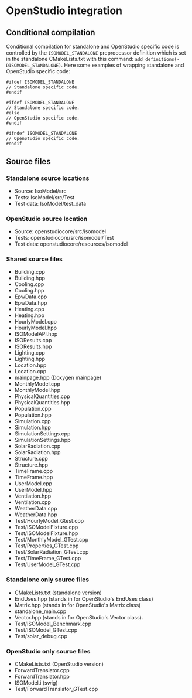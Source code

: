# OpenStudio integration

## Conditional compilation

Conditional compilation for standalone and OpenStudio specific code is controlled by the `ISOMODEL_STANDALONE` preprocessor definition which is set in the standalone CMakeLists.txt with this command: `add_definitions(-DISOMODEL_STANDALONE)`. Here some examples of wrapping standalone and OpenStudio specific code:

```
#ifdef ISOMODEL_STANDALONE
// Standalone specific code.
#endif
```

```
#ifdef ISOMODEL_STANDALONE
// Standalone specific code.
#else
// OpenStudio specific code.
#endif
```

```
#ifndef ISOMODEL_STANDALONE
// OpenStudio specific code.
#endif
```

## Source files

### Standalone source locations

- Source: IsoModel/src
- Tests: IsoModel/src/Test
- Test data: IsoModel/test\_data

### OpenStudio source location

- Source: openstudiocore/src/isomodel
- Tests: openstudiocore/src/isomodel/Test
- Test data: openstudiocore/resources/isomodel

### Shared source files

- Building.cpp
- Building.hpp
- Cooling.cpp
- Cooling.hpp
- EpwData.cpp
- EpwData.hpp
- Heating.cpp
- Heating.hpp
- HourlyModel.cpp
- HourlyModel.hpp
- ISOModelAPI.hpp
- ISOResults.cpp
- ISOResults.hpp
- Lighting.cpp
- Lighting.hpp
- Location.hpp
- Location.cpp
- mainpage.hpp (Doxygen mainpage)
- MonthlyModel.cpp
- MonthlyModel.hpp
- PhysicalQuantities.cpp
- PhysicalQuantities.hpp
- Population.cpp
- Population.hpp
- Simulation.cpp
- Simulation.hpp
- SimulationSettings.cpp
- SimulationSettings.hpp
- SolarRadiation.cpp
- SolarRadiation.hpp
- Structure.cpp
- Structure.hpp
- TimeFrame.cpp
- TimeFrame.hpp
- UserModel.cpp
- UserModel.hpp
- Ventilation.hpp
- Ventilation.cpp
- WeatherData.cpp
- WeatherData.hpp
- Test/HourlyModel\_Gtest.cpp
- Test/ISOModelFixture.cpp
- Test/ISOModelFixture.hpp
- Test/MonthlyModel\_GTest.cpp
- Test/Properties\_GTest.cpp
- Test/SolarRadiation\_GTest.cpp
- Test/TimeFrame\_GTest.cpp
- Test/UserModel\_GTest.cpp

### Standalone only source files

- CMakeLists.txt (standalone version)
- EndUses.hpp (stands in for OpenStudio's EndUses class)
- Matrix.hpp (stands in for OpenStudio's Matrix class)
- standalone\_main.cpp
- Vector.hpp (stands in for OpenStudio's Vector class).
- Test/ISOModel\_Benchmark.cpp
- Test/ISOModel\_GTest.cpp
- Test/solar_debug.cpp

### OpenStudio only source files

- CMakeLists.txt (OpenStudio version)
- ForwardTranslator.cpp
- ForwardTranslator.hpp
- ISOModel.i (swig)
- Test/ForwardTranslator\_GTest.cpp
